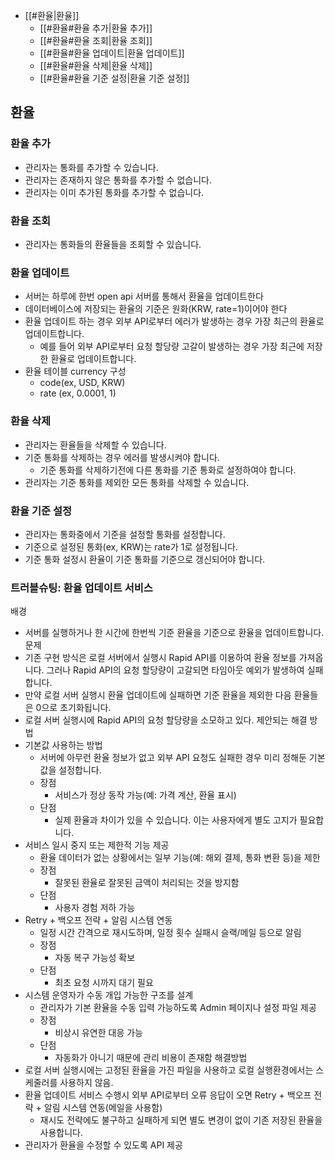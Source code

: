 
- [[#환율|환율]]
	- [[#환율#환율 추가|환율 추가]]
	- [[#환율#환율 조회|환율 조회]]
	- [[#환율#환율 업데이트|환율 업데이트]]
	- [[#환율#환율 삭제|환율 삭제]]
	- [[#환율#환율 기준 설정|환율 기준 설정]]


## 환율
### 환율 추가
- 관리자는 통화를 추가할 수 있습니다.
- 관리자는 존재하지 않은 통화를 추가할 수 없습니다.
- 관리자는 이미 추가된 통화를 추가할 수 없습니다.

### 환율 조회
- 관리자는 통화들의 환율들을 조회할 수 있습니다.

### 환율 업데이트
- 서버는 하루에 한번 open api 서버를 통해서 환율을 업데이트한다
- 데이터베이스에 저장되는 환율의 기준은 원화(KRW, rate=1)이어야 한다
- 환율 업데이트 하는 경우 외부 API로부터 에러가 발생하는 경우 가장 최근의 환율로 업데이트합니다.
	- 예를 들어 외부 API로부터 요청 할당량 고갈이 발생하는 경우 가장 최근에 저장한 환율로 업데이트합니다.
- 환율 테이블 currency 구성
	- code(ex, USD, KRW)
	- rate (ex, 0.0001, 1)

### 환율 삭제
- 관리자는 환율들을 삭제할 수 있습니다.
- 기준 통화를 삭제하는 경우 에러를 발생시켜야 합니다.
	- 기준 통화를 삭제하기전에 다른 통화를 기준 통화로 설정하여야 합니다.
- 관리자는 기준 통화를 제외한 모든 통화를 삭제할 수 있습니다.

### 환율 기준 설정
- 관리자는 통화중에서 기준을 설정할 통화를 설정합니다.
- 기준으로 설정된 통화(ex, KRW)는 rate가 1로 설정됩니다.
- 기준 통화 설정시 환율이 기준 통화를 기준으로 갱신되어야 합니다.

### 트러블슈팅: 환율 업데이트 서비스
배경
- 서버를 실행하거나 한 시간에 한번씩 기준 환율을 기준으로 환율을 업데이트합니다.
문제
- 기존 구현 방식은 로컬 서버에서 실행시 Rapid API를 이용하여 환율 정보를 가져옵니다. 그러나 Rapid API의 요청 할당량이 고갈되면 타임아웃 예외가 발생하여 실패합니다.
- 만약 로컬 서버 실행시 환율 업데이트에 실패하면 기준 환율을 제외한 다음 환율들은 0으로 초기화됩니다.
- 로컬 서버 실행시에 Rapid API의 요청 할당량을 소모하고 있다.
제안되는 해결 방법
- 기본값 사용하는 방법
	- 서버에 아무런 환율 정보가 없고 외부 API 요청도 실패한 경우 미리 정해둔 기본값을 설정합니다.
	- 장점
		- 서비스가 정상 동작 가능(예: 가격 계산, 환율 표시)
	- 단점
		- 실제 환율과 차이가 있을 수 있습니다. 이는 사용자에게 별도 고지가 필요합니다.
- 서비스 일시 중지 또는 제한적 기능 제공
	- 환율 데이터가 없는 상황에서는 일부 기능(예: 해외 결제, 통화 변환 등)을 제한
	- 장점
		- 잘못된 환율로 잘못된 금액이 처리되는 것을 방지함
	- 단점
		- 사용자 경험 저하 가능
- Retry + 백오프 전략 + 알림 시스템 연동
	- 일정 시간 간격으로 재시도하며, 일정 횟수 실패시 슬랙/메일 등으로 알림
	- 장점
		- 자동 복구 가능성 확보
	- 단점
		- 최초 요청 시까지 대기 필요
- 시스템 운영자가 수동 개입 가능한 구조를 설계
	- 관리자가 기본 환율을 수동 입력 가능하도록 Admin 페이지나 설정 파일 제공
	- 장점
		- 비상시 유연한 대응 가능
	- 단점
		- 자동화가 아니기 때문에 관리 비용이 존재함
해결방법
- 로컬 서버 실행시에는 고정된 환율을 가진 파일을 사용하고 로컬 실행환경에서는 스케줄러를 사용하지 않음.
- 환율 업데이트 서비스 수행시 외부 API로부터 오류 응답이 오면 Retry + 백오프 전략 + 알림 시스템 연동(메일을 사용함)
	- 재시도 전략에도 불구하고 실패하게 되면 별도 변경이 없이 기존 저장된 환율을 사용합니다.
- 관리자가 환율을 수정할 수 있도록 API 제공